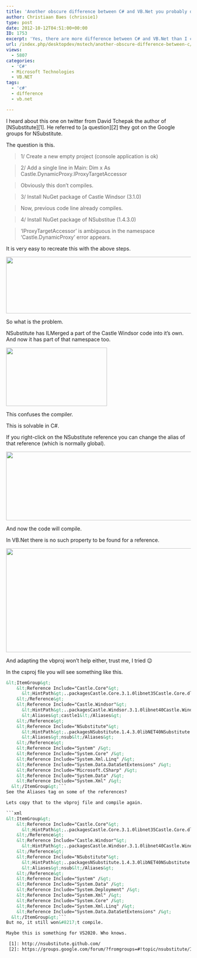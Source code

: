 ```yaml
---
title: 'Another obscure difference between C# and VB.Net you probably don’t know about'
author: Christiaan Baes (chrissie1)
type: post
date: 2012-10-12T04:51:00+00:00
ID: 1753
excerpt: 'Yes, there are more difference between C# and VB.Net than I care to remember and some have no reason to be there. This is one of the more obscure ones.'
url: /index.php/desktopdev/mstech/another-obscure-difference-between-c/
views:
  - 5807
categories:
  - 'C#'
  - Microsoft Technologies
  - VB.NET
tags:
  - 'c#'
  - difference
  - vb.net

---
```

I heard about this one on twitter from David Tchepak the author of [NSubstitute][1]. He referred to [a question][2] they got on the Google groups for NSubstitute.

The question is this.

> 1/ Create a new empty project (console application is ok)
  
> 2/ Add a single line in Main: Dim x As Castle.DynamicProxy.IProxyTargetAccessor
  
> Obviously this don&#8217;t compiles.
  
> 3/ Install NuGet package of Castle Windsor (3.1.0)
  
> Now, previous code line already compiles.
  
> 4/ Install NuGet package of NSubstitue (1.4.3.0)
  
> &#8216;IProxyTargetAccessor&#8217; is ambiguous in the namespace &#8216;Castle.DynamicProxy&#8217; error appears.

It is very easy to recreate this with the above steps.

<div class="image_block">
  <a href="/wp-content/uploads/users/chrissie1/nsub/nsub2.png?mtime=1350024037"><img alt="" src="/wp-content/uploads/users/chrissie1/nsub/nsub2.png?mtime=1350024037" width="546" height="154" /></a>
</div>

So what is the problem. 

NSubstitute has ILMerged a part of the Castle Windsor code into it&#8217;s own. And now it has part of that namespace too.

<div class="image_block">
  <a href="/wp-content/uploads/users/chrissie1/nsub/nsub3.png?mtime=1350024043"><img alt="" src="/wp-content/uploads/users/chrissie1/nsub/nsub3.png?mtime=1350024043" width="275" height="159" /></a>
</div>

This confuses the compiler. 

This is solvable in C#.

If you right-click on the NSubstitute reference you can change the alias of that reference (which is normally global).

<div class="image_block">
  <a href="/wp-content/uploads/users/chrissie1/nsub/nsub1.png?mtime=1350023941"><img alt="" src="/wp-content/uploads/users/chrissie1/nsub/nsub1.png?mtime=1350023941" width="732" height="187" /></a>
</div>

And now the code will compile.

In VB.Net there is no such property to be found for a reference.

<div class="image_block">
  <a href="/wp-content/uploads/users/chrissie1/nsub/nsub4.png?mtime=1350024354"><img alt="" src="/wp-content/uploads/users/chrissie1/nsub/nsub4.png?mtime=1350024354" width="709" height="283" /></a>
</div>

And adapting the vbproj won&#8217;t help either, trust me, I tried 😉

In the csproj file you will see something like this.

```xml
&lt;ItemGroup&gt;
    &lt;Reference Include="Castle.Core"&gt;
      &lt;HintPath&gt;..packagesCastle.Core.3.1.0libnet35Castle.Core.dll&lt;/HintPath&gt;
    &lt;/Reference&gt;
    &lt;Reference Include="Castle.Windsor"&gt;
      &lt;HintPath&gt;..packagesCastle.Windsor.3.1.0libnet40Castle.Windsor.dll&lt;/HintPath&gt;
      &lt;Aliases&gt;castle1&lt;/Aliases&gt;
    &lt;/Reference&gt;
    &lt;Reference Include="NSubstitute"&gt;
      &lt;HintPath&gt;..packagesNSubstitute.1.4.3.0libNET40NSubstitute.dll&lt;/HintPath&gt;
      &lt;Aliases&gt;nsub&lt;/Aliases&gt;
    &lt;/Reference&gt;
    &lt;Reference Include="System" /&gt;
    &lt;Reference Include="System.Core" /&gt;
    &lt;Reference Include="System.Xml.Linq" /&gt;
    &lt;Reference Include="System.Data.DataSetExtensions" /&gt;
    &lt;Reference Include="Microsoft.CSharp" /&gt;
    &lt;Reference Include="System.Data" /&gt;
    &lt;Reference Include="System.Xml" /&gt;
  &lt;/ItemGroup&gt;```
See the Aliases tag on some of the references?

Lets copy that to the vbproj file and compile again.

```xml
&lt;ItemGroup&gt;
    &lt;Reference Include="Castle.Core"&gt;
      &lt;HintPath&gt;..packagesCastle.Core.3.1.0libnet35Castle.Core.dll&lt;/HintPath&gt;
    &lt;/Reference&gt;
    &lt;Reference Include="Castle.Windsor"&gt;
      &lt;HintPath&gt;..packagesCastle.Windsor.3.1.0libnet40Castle.Windsor.dll&lt;/HintPath&gt;
    &lt;/Reference&gt;
    &lt;Reference Include="NSubstitute"&gt;
      &lt;HintPath&gt;..packagesNSubstitute.1.4.3.0libNET40NSubstitute.dll&lt;/HintPath&gt;
      &lt;Aliases&gt;nsub&lt;/Aliases&gt;
    &lt;/Reference&gt;
    &lt;Reference Include="System" /&gt;
    &lt;Reference Include="System.Data" /&gt;
    &lt;Reference Include="System.Deployment" /&gt;
    &lt;Reference Include="System.Xml" /&gt;
    &lt;Reference Include="System.Core" /&gt;
    &lt;Reference Include="System.Xml.Linq" /&gt;
    &lt;Reference Include="System.Data.DataSetExtensions" /&gt;
  &lt;/ItemGroup&gt;```
But no, it still won&#8217;t compile.

Maybe this is something for VS2020. Who knows.

 [1]: http://nsubstitute.github.com/
 [2]: https://groups.google.com/forum/?fromgroups=#!topic/nsubstitute/IQjTIDn-GkA